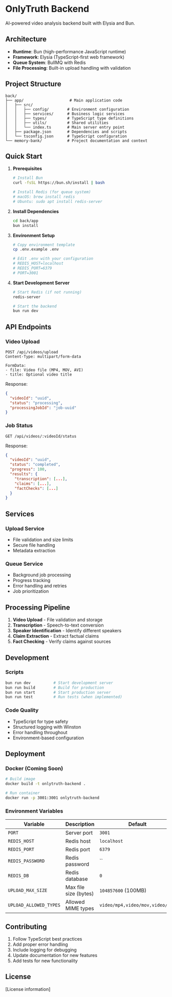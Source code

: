 # OnlyTruth Backend

AI-powered video analysis backend built with Elysia and Bun.

## Architecture

- **Runtime**: Bun (high-performance JavaScript runtime)
- **Framework**: Elysia (TypeScript-first web framework)
- **Queue System**: BullMQ with Redis
- **File Processing**: Built-in upload handling with validation

## Project Structure

```
back/
├── app/                    # Main application code
│   ├── src/
│   │   ├── config/        # Environment configuration
│   │   ├── services/      # Business logic services
│   │   ├── types/         # TypeScript type definitions
│   │   ├── utils/         # Shared utilities
│   │   └── index.ts       # Main server entry point
│   ├── package.json       # Dependencies and scripts
│   └── tsconfig.json      # TypeScript configuration
└── memory-bank/           # Project documentation and context
```

## Quick Start

1. **Prerequisites**
   ```bash
   # Install Bun
   curl -fsSL https://bun.sh/install | bash
   
   # Install Redis (for queue system)
   # macOS: brew install redis
   # Ubuntu: sudo apt install redis-server
   ```

2. **Install Dependencies**
   ```bash
   cd back/app
   bun install
   ```

3. **Environment Setup**
   ```bash
   # Copy environment template
   cp .env.example .env
   
   # Edit .env with your configuration
   # REDIS_HOST=localhost
   # REDIS_PORT=6379
   # PORT=3001
   ```

4. **Start Development Server**
   ```bash
   # Start Redis (if not running)
   redis-server
   
   # Start the backend
   bun run dev
   ```

## API Endpoints

### Video Upload
```http
POST /api/videos/upload
Content-Type: multipart/form-data

FormData:
- file: Video file (MP4, MOV, AVI)
- title: Optional video title
```

Response:
```json
{
  "videoId": "uuid",
  "status": "processing",
  "processingJobId": "job-uuid"
}
```

### Job Status
```http
GET /api/videos/:videoId/status
```

Response:
```json
{
  "videoId": "uuid",
  "status": "completed",
  "progress": 100,
  "results": {
    "transcription": [...],
    "claims": [...],
    "factChecks": [...]
  }
}
```

## Services

### Upload Service
- File validation and size limits
- Secure file handling
- Metadata extraction

### Queue Service
- Background job processing
- Progress tracking
- Error handling and retries
- Job prioritization

## Processing Pipeline

1. **Video Upload** - File validation and storage
2. **Transcription** - Speech-to-text conversion
3. **Speaker Identification** - Identify different speakers
4. **Claim Extraction** - Extract factual claims
5. **Fact Checking** - Verify claims against sources

## Development

### Scripts
```bash
bun run dev          # Start development server
bun run build        # Build for production
bun run start        # Start production server
bun run test         # Run tests (when implemented)
```

### Code Quality
- TypeScript for type safety
- Structured logging with Winston
- Error handling throughout
- Environment-based configuration

## Deployment

### Docker (Coming Soon)
```bash
# Build image
docker build -t onlytruth-backend .

# Run container
docker run -p 3001:3001 onlytruth-backend
```

### Environment Variables

| Variable | Description | Default |
|----------|-------------|---------|
| `PORT` | Server port | `3001` |
| `REDIS_HOST` | Redis host | `localhost` |
| `REDIS_PORT` | Redis port | `6379` |
| `REDIS_PASSWORD` | Redis password | `` |
| `REDIS_DB` | Redis database | `0` |
| `UPLOAD_MAX_SIZE` | Max file size (bytes) | `104857600` (100MB) |
| `UPLOAD_ALLOWED_TYPES` | Allowed MIME types | `video/mp4,video/mov,video/avi` |

## Contributing

1. Follow TypeScript best practices
2. Add proper error handling
3. Include logging for debugging
4. Update documentation for new features
5. Add tests for new functionality

## License

[License information]
